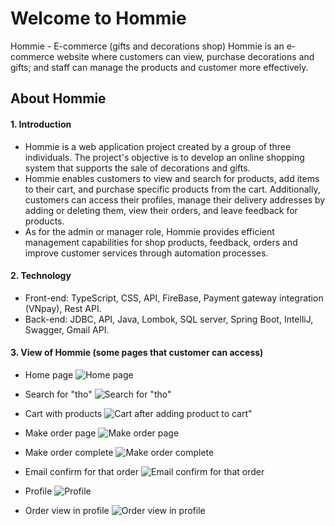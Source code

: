 # Welcome to Hommie
Hommie - E-commerce (gifts and decorations shop)
Hommie is an e-commerce website where customers can view, purchase decorations and gifts; and staff can manage the products and customer more effectively.

## About Hommie
#### 1. Introduction
- Hommie is a web application project created by a group of three individuals. The project's objective is to develop an online shopping system that supports the sale of decorations and gifts.
- Hommie enables customers to view and search for products, add items to their cart, and purchase specific products from the cart. Additionally, customers can access their profiles, manage their delivery addresses by adding or deleting them, view their orders, and leave feedback for products.
- As for the admin or manager role, Hommie provides efficient management capabilities for shop products, feedback, orders and improve customer services through automation processes.

#### 2. Technology
- Front-end: TypeScript, CSS, API, FireBase, Payment gateway integration (VNpay), Rest API.
- Back-end: JDBC, API, Java, Lombok, SQL server, Spring Boot,  IntelliJ, Swagger, Gmail API.

#### 3. View of Hommie (some pages that customer can access)
- Home page
![Home page](/Pages_view/Home_page.png "home page")


- Search for "tho"
![Search for "tho"](/Pages_view/Search_products.png "search")


- Cart with products
![Cart after adding product to cart"](/Pages_view/Cart.png "cart")


- Make order page
![Make order page](/Pages_view/Make_order.png "make order page")


- Make order complete
![Make order complete](/Pages_view/Make_order_complete.png "make order complete")


- Email confirm for that order
![Email confirm for that order](/Pages_view/Email.png "email")


- Profile
![Profile](/Pages_view/Profile.png "profile")


- Order view in profile
![Order view in profile](/Pages_view/Order_List.png "order list")